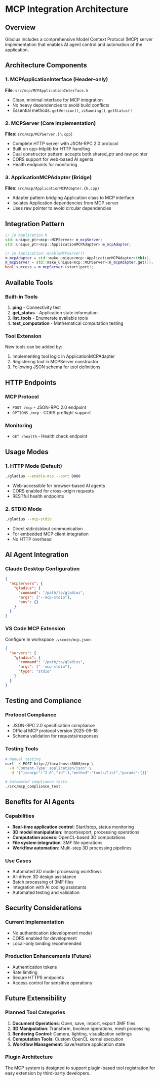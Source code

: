 # MCP Integration Architecture

## Overview
Gladius includes a comprehensive Model Context Protocol (MCP) server implementation that enables AI agent control and automation of the application.

## Architecture Components

### 1. MCPApplicationInterface (Header-only)
**File**: `src/mcp/MCPApplicationInterface.h`
- Clean, minimal interface for MCP integration
- No heavy dependencies to avoid build conflicts
- Essential methods: `getVersion()`, `isRunning()`, `getStatus()`

### 2. MCPServer (Core Implementation)
**Files**: `src/mcp/MCPServer.{h,cpp}`
- Complete HTTP server with JSON-RPC 2.0 protocol
- Built on cpp-httplib for HTTP handling
- Dual constructor pattern: accepts both shared_ptr and raw pointer
- CORS support for web-based AI agents
- Health endpoints for monitoring

### 3. ApplicationMCPAdapter (Bridge)
**Files**: `src/mcp/ApplicationMCPAdapter.{h,cpp}`
- Adapter pattern bridging Application class to MCP interface
- Isolates Application dependencies from MCP server
- Uses raw pointer to avoid circular dependencies

## Integration Pattern

```cpp
// In Application.h
std::unique_ptr<mcp::MCPServer> m_mcpServer;
std::unique_ptr<mcp::ApplicationMCPAdapter> m_mcpAdapter;

// In Application::enableMCPServer()
m_mcpAdapter = std::make_unique<mcp::ApplicationMCPAdapter>(this);
m_mcpServer = std::make_unique<mcp::MCPServer>(m_mcpAdapter.get());
bool success = m_mcpServer->start(port);
```

## Available Tools

### Built-in Tools
1. **ping** - Connectivity test
2. **get_status** - Application state information
3. **list_tools** - Enumerate available tools
4. **test_computation** - Mathematical computation testing

### Tool Extension
New tools can be added by:
1. Implementing tool logic in ApplicationMCPAdapter
2. Registering tool in MCPServer constructor
3. Following JSON schema for tool definitions

## HTTP Endpoints

### MCP Protocol
- `POST /mcp` - JSON-RPC 2.0 endpoint
- `OPTIONS /mcp` - CORS preflight support

### Monitoring
- `GET /health` - Health check endpoint

## Usage Modes

### 1. HTTP Mode (Default)
```bash
./gladius --enable-mcp --port 8080
```
- Web-accessible for browser-based AI agents
- CORS enabled for cross-origin requests
- RESTful health endpoints

### 2. STDIO Mode
```bash
./gladius --mcp-stdio
```
- Direct stdin/stdout communication
- For embedded MCP client integration
- No HTTP overhead

## AI Agent Integration

### Claude Desktop Configuration
```json
{
  "mcpServers": {
    "gladius": {
      "command": "/path/to/gladius",
      "args": ["--mcp-stdio"],
      "env": {}
    }
  }
}
```

### VS Code MCP Extension
Configure in workspace `.vscode/mcp.json`:
```json
{
  "servers": {
    "gladius": {
      "command": "/path/to/gladius",
      "args": ["--mcp-stdio"],
      "type": "stdio"
    }
  }
}
```

## Testing and Compliance

### Protocol Compliance
- JSON-RPC 2.0 specification compliance
- Official MCP protocol version 2025-06-18
- Schema validation for requests/responses

### Testing Tools
```bash
# Manual testing
curl -X POST http://localhost:8080/mcp \
  -H "Content-Type: application/json" \
  -d '{"jsonrpc":"2.0","id":1,"method":"tools/list","params":{}}'

# Automated compliance tests
./src/mcp_compliance_test
```

## Benefits for AI Agents

### Capabilities
- **Real-time application control**: Start/stop, status monitoring
- **3D model manipulation**: Import/export, processing operations
- **Computation access**: OpenCL-based 3D computations
- **File system integration**: 3MF file operations
- **Workflow automation**: Multi-step 3D processing pipelines

### Use Cases
- Automated 3D model processing workflows
- AI-driven 3D design assistance
- Batch processing of 3MF files
- Integration with AI coding assistants
- Automated testing and validation

## Security Considerations

### Current Implementation
- No authentication (development mode)
- CORS enabled for development
- Local-only binding recommended

### Production Enhancements (Future)
- Authentication tokens
- Rate limiting
- Secure HTTPS endpoints
- Access control for sensitive operations

## Future Extensibility

### Planned Tool Categories
1. **Document Operations**: Open, save, import, export 3MF files
2. **3D Manipulation**: Transform, boolean operations, mesh processing
3. **Rendering Control**: Camera, lighting, visualization settings
4. **Computation Tools**: Custom OpenCL kernel execution
5. **Workflow Management**: Save/restore application state

### Plugin Architecture
The MCP system is designed to support plugin-based tool registration for easy extension by third-party developers.